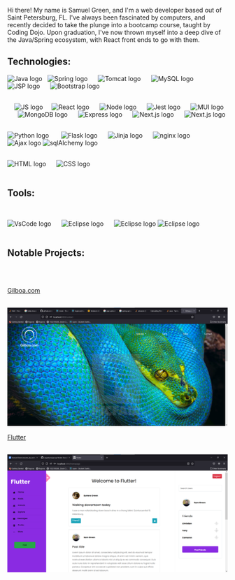 Hi there! My name is Samuel Green, and I'm a web developer based out of Saint Petersburg, FL.
I've always been fascinated by computers, and recently decided to take the plunge into a bootcamp course, taught by Coding Dojo.
Upon graduation, I've now thrown myself into a deep dive of the Java/Spring ecosystem, with React front ends to go with them.


## **Technologies:**

<img src="https://cdn.jsdelivr.net/gh/devicons/devicon/icons/java/java-original-wordmark.svg" align=""
     alt="Java logo" width="100" height="100">&nbsp;&nbsp;
     <img src="https://cdn.jsdelivr.net/gh/devicons/devicon/icons/spring/spring-original-wordmark.svg" align=""
     alt="Spring logo" width="50" height="50">&nbsp;&nbsp;&nbsp;&nbsp;&nbsp;
      <img src="https://cdn.jsdelivr.net/gh/devicons/devicon/icons/tomcat/tomcat-original-wordmark.svg" margin="10px" align=""
     alt="Tomcat logo" width="50" height="50">&nbsp;&nbsp;&nbsp;&nbsp;&nbsp;
      <img src="https://cdn.jsdelivr.net/gh/devicons/devicon/icons/mysql/mysql-original-wordmark.svg" align=""
     alt="MySQL logo" width="50" height="50">&nbsp;&nbsp;&nbsp;&nbsp;&nbsp;
      <img src="https://www.seekpng.com/png/detail/264-2646641_jsp-open-file-format-with-java-logo-comments.png" align=""
     alt="JSP logo" width="50" height="50">&nbsp;&nbsp;&nbsp;&nbsp;&nbsp;
    <img src="https://cdn.jsdelivr.net/gh/devicons/devicon/icons/bootstrap/bootstrap-original-wordmark.svg" align=""
     alt="Bootstrap logo" width="50" height="50">
     <br>
 <br>
  
  &nbsp;&nbsp;&nbsp;&nbsp;<img src="https://cdn.jsdelivr.net/gh/devicons/devicon/icons/javascript/javascript-original.svg" align=""
     alt="JS logo" width="80" height="80">&nbsp;&nbsp;&nbsp;&nbsp;
  <img src="https://cdn.jsdelivr.net/gh/devicons/devicon/icons/react/react-original-wordmark.svg" align=""
     alt="React logo" width="50" height="50">&nbsp;&nbsp;&nbsp;&nbsp;&nbsp;
  <img src="https://cdn.jsdelivr.net/gh/devicons/devicon/icons/nodejs/nodejs-original-wordmark.svg" align=""
     alt="Node logo" width="50" height="50">&nbsp;&nbsp;&nbsp;&nbsp;&nbsp;
  <img src="https://cdn.jsdelivr.net/gh/devicons/devicon/icons/jest/jest-plain.svg" align=""
     alt="Jest logo" width="50" height="50">&nbsp;&nbsp;&nbsp;&nbsp;&nbsp;
  <img src="https://cdn.jsdelivr.net/gh/devicons/devicon/icons/materialui/materialui-original.svg" align=""
     alt="MUI logo" width="50" height="50">&nbsp;&nbsp;&nbsp;&nbsp;&nbsp;
  <img src="https://cdn.jsdelivr.net/gh/devicons/devicon/icons/mongodb/mongodb-original-wordmark.svg" align=""
     alt="MongoDB logo" width="50" height="50">&nbsp;&nbsp;&nbsp;&nbsp;&nbsp;
  <img src="https://ih1.redbubble.net/image.438908244.6144/st,small,507x507-pad,600x600,f8f8f8.u2.jpg" align=""
     alt="Express logo" width="50" height="50">&nbsp;&nbsp;&nbsp;&nbsp;&nbsp;
  <img src="https://www.rlogical.com/wp-content/uploads/2021/08/Rlogical-Blog-Images-thumbnail.png" align=""
     alt="Next.js logo" width="50" height="50">&nbsp;&nbsp;&nbsp;&nbsp;&nbsp;
     <img src="https://cdn.jsdelivr.net/gh/devicons/devicon/icons/npm/npm-original-wordmark.svg" align=""
     alt="Next.js logo" width="50" height="50"><br>
 <br>
     
  
     
   <img src="https://cdn.jsdelivr.net/gh/devicons/devicon/icons/python/python-original-wordmark.svg" align=""
     alt="Python logo" width="100" height="100">&nbsp;&nbsp;&nbsp;&nbsp;&nbsp;&nbsp;
     <img src="https://e7.pngegg.com/pngimages/509/951/png-clipart-flask-by-example-web-framework-python-bottle-bottle-text-logo-thumbnail.png" align=""
     alt="Flask logo" width="50" height="50">&nbsp;&nbsp;&nbsp;&nbsp;&nbsp;
     <img src="https://quintagroup.com/cms/python/images/jinja2.png/@@images/919c2c3d-5b4e-4650-943a-b0df263f851b.png" align=""
     alt="Jinja logo" width="50" height="50">&nbsp;&nbsp;&nbsp;&nbsp;&nbsp;
     <img src="https://cdn.jsdelivr.net/gh/devicons/devicon/icons/nginx/nginx-original.svg" align=""
     alt="nginx logo"  height="50">&nbsp;&nbsp;&nbsp;&nbsp;&nbsp;
     <img src="https://upload.wikimedia.org/wikipedia/commons/thumb/a/a1/AJAX_logo_by_gengns.svg/1280px-AJAX_logo_by_gengns.svg.png" align=""
     alt="Ajax logo"  height="50">
     <img src="https://cdn.jsdelivr.net/gh/devicons/devicon/icons/sqlalchemy/sqlalchemy-original.svg" align=""
     alt="sqlAlchemy logo" width="100" height="50"><br>
 <br>
     
   <img src="https://cdn.jsdelivr.net/gh/devicons/devicon/icons/html5/html5-original-wordmark.svg" align=""
     alt="HTML logo" width="80" height="80">&nbsp;&nbsp;&nbsp;&nbsp;&nbsp;
        <img src="https://cdn.jsdelivr.net/gh/devicons/devicon/icons/css3/css3-original-wordmark.svg" align=""
     alt="CSS logo" width="80" height="80"><br>
 <br>
        
  
 ## **Tools:**<br>
 <br>
 
 <img src="https://cdn.jsdelivr.net/gh/devicons/devicon/icons/vscode/vscode-original.svg" align=""
     alt="VsCode logo" width="50" height="50">&nbsp;&nbsp;&nbsp;&nbsp;&nbsp;
        <img src="https://spring.io/images/logo-eclipse-02147c535e095dcbf9798552c191e58a.svg" align=""
     alt="Eclipse logo" width="50" height="50">&nbsp;&nbsp;&nbsp;&nbsp;&nbsp;
     <img src="https://www.vectorlogo.zone/logos/getpostman/getpostman-ar21.png" align=""
     alt="Eclipse logo"  height="50">
     <img src="https://cdn.jsdelivr.net/gh/devicons/devicon/icons/git/git-plain.svg" align=""
     alt="Eclipse logo" width="50" height="50"><br> 
     <br>
 
     
     
     
  ## **Notable Projects:**
  <br>
 <br>
 
  [Gilboa.com](https://github.com/SamuelGreen800/snakes)
  <br>
 <br>
 <p align="center">
<img src="https://raw.githubusercontent.com/SamuelGreen800/snakes/master/screenshots/screenContact.png"
  alt="Gilboa.com"
  width="700">
</p>
 
 [Flutter](https://github.com/cxgraham/group-flutter)
 <br>
 <br>
 <p align="center">
<img src="https://raw.githubusercontent.com/cxgraham/group-flutter/main/screen_home.png"
  alt="Flutter screenshot"
  width="700">
</p>
 
 
 
